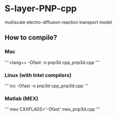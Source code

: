 # S-layer-PNP-cpp
multiscale electro-diffusion reaction transport model

## How to compile?

### Mac

'''
clang++ -Ofast -o pnp3d cpp_pnp3d.cpp
'''

### Linux (with Intel compilers)

'''
icc -Ofast -o pnp3d cpp_pnp3d.cpp
'''

### Matlab (MEX)

'''
mex CXXFLAGS='-Ofast' mex_pnp3d.cpp
'''
